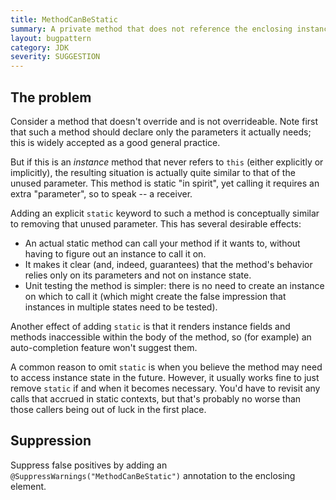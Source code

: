 ```yaml
---
title: MethodCanBeStatic
summary: A private method that does not reference the enclosing instance can be static
layout: bugpattern
category: JDK
severity: SUGGESTION
---
```


<!--
*** AUTO-GENERATED, DO NOT MODIFY ***
To make changes, edit the @BugPattern annotation or the explanation in docs/bugpattern.
-->

## The problem
Consider a method that doesn't override and is not overrideable. Note first that
such a method should declare only the parameters it actually needs; this is
widely accepted as a good general practice.

But if this is an *instance* method that never refers to `this` (either
explicitly or implicitly), the resulting situation is actually quite similar to
that of the unused parameter. This method is static "in spirit", yet calling it
requires an extra "parameter", so to speak -- a receiver.

Adding an explicit `static` keyword to such a method is conceptually similar to
removing that unused parameter. This has several desirable effects:

*   An actual static method can call your method if it wants to, without having
    to figure out an instance to call it on.
*   It makes it clear (and, indeed, guarantees) that the method's behavior
    relies only on its parameters and not on instance state.
*   Unit testing the method is simpler: there is no need to create an instance
    on which to call it (which might create the false impression that instances
    in multiple states need to be tested).

Another effect of adding `static` is that it renders instance fields and methods
inaccessible within the body of the method, so (for example) an auto-completion
feature won't suggest them.

A common reason to omit `static` is when you believe the method may need to
access instance state in the future. However, it usually works fine to just
remove `static` if and when it becomes necessary. You'd have to revisit any
calls that accrued in static contexts, but that's probably no worse than those
callers being out of luck in the first place.

## Suppression
Suppress false positives by adding an `@SuppressWarnings("MethodCanBeStatic")` annotation to the enclosing element.
